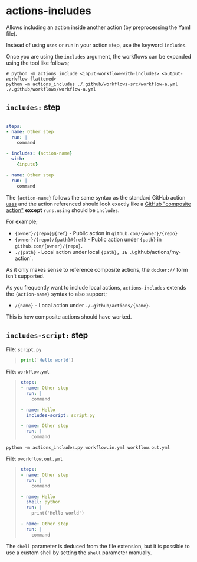 # actions-includes

Allows including an action inside another action (by preprocessing the Yaml file).

Instead of using `uses` or `run` in your action step, use the keyword `includes`.

Once you are using the `includes` argument, the workflows can be expanded using
the tool like follows;
```
# python -m actions_include <input-workflow-with-includes> <output-workflow-flattened>
python -m actions_includes ./.github/workflows-src/workflow-a.yml ./.github/workflows/workflow-a.yml
```

## `includes:` step

```yaml

steps:
- name: Other step
  run: |
    command

- includes: {action-name}
  with:
    {inputs}

- name: Other step
  run: |
    command
```

The `{action-name}` follows the same syntax as the standard GitHub action
[`uses`](https://docs.github.com/en/actions/reference/workflow-syntax-for-github-actions#jobsjob_idstepsuses)
and the action referenced should look exactly like a
[GitHub "composite action"](https://docs.github.com/en/actions/creating-actions/creating-a-composite-run-steps-action)
**except** `runs.using` should be `includes`.

For example;
 - `{owner}/{repo}@{ref}` - Public action in `github.com/{owner}/{repo}`
 - `{owner}/{repo}/{path}@{ref}` - Public action under `{path}` in
   `github.com/{owner}/{repo}`.
 - `./{path}` - Local action under local `{path}, IE `./.github/actions/my-action`.

As it only makes sense to reference composite actions, the `docker://` form isn't supported.

As you frequently want to include local actions, `actions-includes` extends the
`{action-name}` syntax to also support;

 - `/{name}` - Local action under `./.github/actions/{name}`.

This is how composite actions should have worked.

## `includes-script:` step

File: `script.py`
> ```python
> print('Hello world')
> ```

File: `workflow.yml`
> ```yaml
> steps:
> - name: Other step
>   run: |
>     command
>
> - name: Hello
>   includes-script: script.py
>
> - name: Other step
>   run: |
>     command
> ```

`python -m actions_includes.py workflow.in.yml workflow.out.yml`

File: `oworkflow.out.yml`
> ```yaml
> steps:
> - name: Other step
>   run: |
>     command
> 
> - name: Hello
>   shell: python
>   run: |
>     print('Hello world')
> 
> - name: Other step
>   run: |
>     command
> ```

The `shell` parameter is deduced from the file extension, but it is possible to
use a custom shell by setting the `shell` parameter manually.
